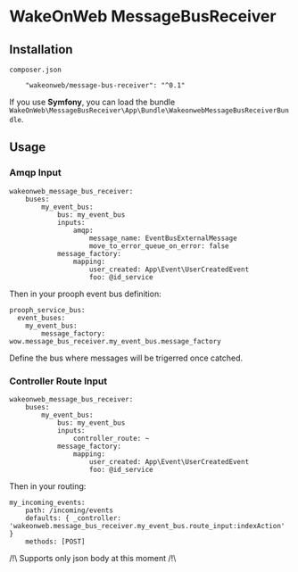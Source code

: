 # WakeOnWeb MessageBusReceiver

## Installation

`composer.json`

```
    "wakeonweb/message-bus-receiver": "^0.1"
```

If you use **Symfony**, you can load the bundle `WakeOnWeb\MessageBusReceiver\App\Bundle\WakeonwebMessageBusReceiverBundle`.

## Usage


### Amqp Input

```
wakeonweb_message_bus_receiver:
    buses:
        my_event_bus:
            bus: my_event_bus
            inputs:
                amqp:
                    message_name: EventBusExternalMessage
                    move_to_error_queue_on_error: false
            message_factory:
                mapping:
                    user_created: App\Event\UserCreatedEvent
                    foo: @id_service
```

Then in your prooph event bus definition:

```
prooph_service_bus:
  event_buses:
    my_event_bus:
        message_factory: wow.message_bus_receiver.my_event_bus.message_factory
```

Define the bus where messages will be trigerred once catched.

### Controller Route Input

```
wakeonweb_message_bus_receiver:
    buses:
        my_event_bus:
            bus: my_event_bus
            inputs:
                controller_route: ~
            message_factory:
                mapping:
                    user_created: App\Event\UserCreatedEvent
                    foo: @id_service
```

Then in your routing:

```
my_incoming_events:
    path: /incoming/events
    defaults: { _controller: 'wakeonweb.message_bus_receiver.my_event_bus.route_input:indexAction' }
    methods: [POST]
```

/!\ Supports only json body at this moment /!\

